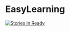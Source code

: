 # EasyLearning

[![Stories in Ready](https://badge.waffle.io/jennyaberger/EasyLearning.png?label=ready&title=Ready)](http://waffle.io/jennyaberger/EasyLearning)
